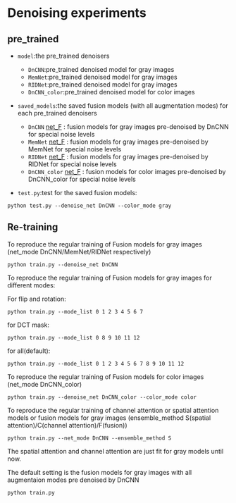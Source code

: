 # Denoising experiments
## pre_trained
* `model`:the pre_trained denoisers
  * `DnCNN`:pre_trained denoised model for gray images
  * `MemNet`:pre_trained denoised model for gray images
  * `RIDNet`:pre_trained denoised model for gray images
  * `DnCNN_color`:pre_trained denoised model for color images
  
* `saved_models`:the saved fusion models (with all augmentation modes) for each pre_trained denoisers
  * `DnCNN` [net_F](https://github.com/IVRL/DEU/tree/master/Denoise_Fusion/saved_models/DnCNN/net_F) : fusion models for gray images pre-denoised by DnCNN  for special noise levels
  * `MemNet` [net_F](https://github.com/IVRL/DEU/tree/master/Denoise_Fusion/saved_models/MemNet/net_F) : fusion models for gray images pre-denoised by MemNet for special noise levels
  * `RIDNet` [net_F](https://github.com/IVRL/DEU/tree/master/Denoise_Fusion/saved_models/RIDNet/net_F) : fusion models for gray images pre-denoised by RIDNet for special noise levels
  * `DnCNN_color` [net_F](https://github.com/IVRL/DEU/tree/master/Denoise_Fusion/saved_models/DnCNN_color/net_F) : fusion models for color images pre-denoised by DnCNN_color for special noise levels

* `test.py`:test for the saved fusion models:

```python test.py --denoise_net DnCNN --color_mode gray ```






## Re-training
To reproduce the regular training of Fusion models for gray images (net_mode DnCNN/MemNet/RIDNet respectively)

```python train.py --denoise_net DnCNN ```

To reproduce the regular training of Fusion models for gray images for different modes:

For flip and rotation:

```python train.py --mode_list 0 1 2 3 4 5 6 7  ```

for DCT mask:

```python train.py --mode_list 0 8 9 10 11 12  ```

for all(default):

```python train.py --mode_list 0 1 2 3 4 5 6 7 8 9 10 11 12  ```

To reproduce the regular training of Fusion models for color images (net_mode DnCNN_color)

```python train.py --denoise_net DnCNN_color --color_mode color ```

To reproduce the regular training of channel attention or spatial attention models or fusion models for gray images (ensemble_method S(spatial attention)/C(channel attention)/F(fusion))

```python train.py --net_mode DnCNN --ensemble_method S ```

The spatial attention and channel attention are just fit for gray models until now.

The default setting is the fusion models for gray images with all augmentaion modes pre denoised by DnCNN 

```python train.py  ```





